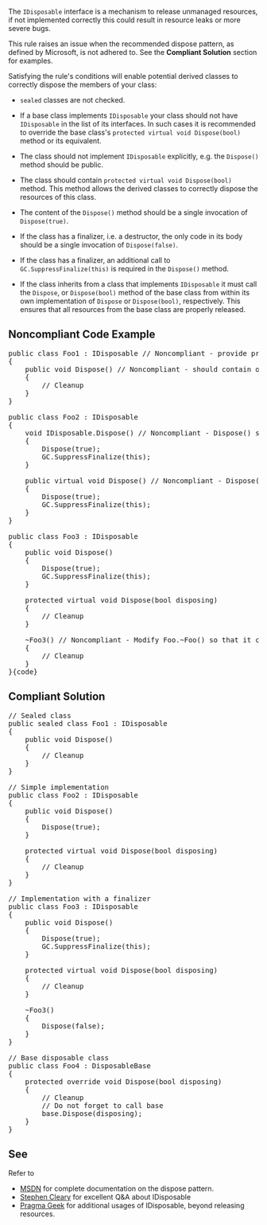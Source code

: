 The `IDisposable` interface is a mechanism to release unmanaged resources, if not implemented correctly this could result in resource
leaks or more severe bugs.

This rule raises an issue when the recommended dispose pattern, as defined by Microsoft, is not adhered to. See the **Compliant
Solution** section for examples.

Satisfying the rule's conditions will enable potential derived classes to correctly dispose the members of your class:

*   `sealed` classes are not checked.
*   If a base class implements `IDisposable` your class should not have `IDisposable` in the list of its interfaces. In such
      cases it is recommended to override the base class's `protected virtual void Dispose(bool)` method or its equivalent.
*   The class should not implement `IDisposable` explicitly, e.g. the `Dispose()` method should be public.
*   The class should contain `protected virtual void Dispose(bool)` method. This method allows the derived classes to correctly dispose
      the resources of this class.
*   The content of the `Dispose()` method should be a single invocation of `Dispose(true)`.
*   If the class has a finalizer, i.e. a destructor, the only code in its body should be a single invocation of `Dispose(false)`.
*   If the class has a finalizer, an additional call to `GC.SuppressFinalize(this)` is required in the `Dispose()` method.

*   If the class inherits from a class that implements `IDisposable` it must call the `Dispose`, or
      `Dispose(bool)` method of the base class from within its own implementation of `Dispose` or `Dispose(bool)`,
      respectively. This ensures that all resources from the base class are properly released.

## Noncompliant Code Example

<pre>
public class Foo1 : IDisposable // Noncompliant - provide protected overridable implementation of Dispose(bool) on Foo or mark the type as sealed.
{
    public void Dispose() // Noncompliant - should contain only a call to Dispose(true) and then GC.SuppressFinalize(this)
    {
        // Cleanup
    }
}

public class Foo2 : IDisposable
{
    void IDisposable.Dispose() // Noncompliant - Dispose() should be public
    {
        Dispose(true);
        GC.SuppressFinalize(this);
    }

    public virtual void Dispose() // Noncompliant - Dispose() should be sealed
    {
        Dispose(true);
        GC.SuppressFinalize(this);
    }
}

public class Foo3 : IDisposable
{
    public void Dispose()
    {
        Dispose(true);
        GC.SuppressFinalize(this);
    }

    protected virtual void Dispose(bool disposing)
    {
        // Cleanup
    }

    ~Foo3() // Noncompliant - Modify Foo.~Foo() so that it calls Dispose(false) and then returns.
    {
        // Cleanup
    }
}{code}
</pre>

## Compliant Solution

<pre>
// Sealed class
public sealed class Foo1 : IDisposable
{
    public void Dispose()
    {
        // Cleanup
    }
}

// Simple implementation
public class Foo2 : IDisposable
{
    public void Dispose()
    {
        Dispose(true);
    }

    protected virtual void Dispose(bool disposing)
    {
        // Cleanup
    }
}

// Implementation with a finalizer
public class Foo3 : IDisposable
{
    public void Dispose()
    {
        Dispose(true);
        GC.SuppressFinalize(this);
    }

    protected virtual void Dispose(bool disposing)
    {
        // Cleanup
    }

    ~Foo3()
    {
        Dispose(false);
    }
}

// Base disposable class
public class Foo4 : DisposableBase
{
    protected override void Dispose(bool disposing)
    {
        // Cleanup
        // Do not forget to call base
        base.Dispose(disposing);
    }
}
</pre>

## See

Refer to 

*   [MSDN](https://msdn.microsoft.com/en-us/library/498928w2.aspx) for complete documentation on the dispose pattern.
*   [Stephen Cleary](http://blog.stephencleary.com/2009/08/how-to-implement-idisposable-and.html) for excellent Q&A about
      IDisposable
*   [Pragma Geek](http://pragmateek.com/c-scope-your-global-state-changes-with-idisposable-and-the-using-statement/) for additional
      usages of IDisposable, beyond releasing resources.